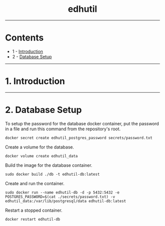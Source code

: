 <h1 align="center">edhutil</h1>

---

# Contents
- 1 - [Introduction](#1-introduction)
- 2 - [Database Setup](#2-database-setup)

---

# 1. Introduction

---

# 2. Database Setup

To setup the password for the database docker container, put the password in a file and run this command from the repository's root.

```
docker secret create edhutil_postgres_password secrets/password.txt
```

Create a volume for the database.

```
docker volume create edhutil_data
```

Build the image for the database container.

```
sudo docker build ./db -t edhutil-db:latest
```

Create and run the container.

```
sudo docker run --name edhutil-db -d -p 5432:5432 -e POSTGRES_PASSWORD=$(cat ./secrets/password.txt) -v edhutil_data:/var/lib/postgresql/data edhutil-db:latest
```

Restart a stopped container.

```
docker restart edhutil-db
```

